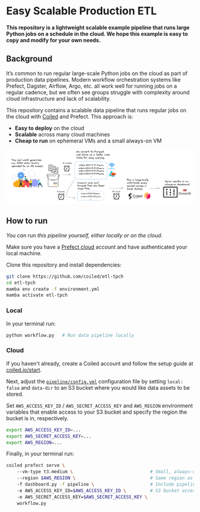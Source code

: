 # Easy Scalable Production ETL

**This repository is a lightweight scalable example pipeline that runs large Python jobs on a schedule in the cloud. We hope this example is easy to copy and modify for your own needs.**

## Background

It’s common to run regular large-scale Python jobs on the cloud as part of production data pipelines. Modern workflow orchestration systems like Prefect, Dagster, Airflow, Argo, etc. all work well for running jobs on a regular cadence, but we often see groups struggle with complexity around cloud infrastructure and lack of scalability. 

This repository contains a scalable data pipeline that runs regular jobs on the cloud with [Coiled](https://docs.coiled.io/user_guide/index.html) and Prefect. This approach is:

- **Easy to deploy** on the cloud
- **Scalable** across many cloud machines
- **Cheap to run** on ephemeral VMs and a small always-on VM

![ETL Pipeline](images/excalidraw.png)

## How to run

_You can run this pipeline yourself, either locally or on the cloud._

Make sure you have a [Prefect cloud](https://www.prefect.io/cloud) account and have authenticated your local machine.

Clone this repository and install dependencies:

```bash
git clone https://github.com/coiled/etl-tpch
cd etl-tpch
mamba env create -f environment.yml
mamba activate etl-tpch
```

### Local

In your terminal run:

```bash
python workflow.py   # Run data pipeline locally
```

### Cloud

If you haven't already, create a Coiled account and follow the setup
guide at [coiled.io/start](https://coiled.io/start).

Next, adjust the [`pipeline/config.yml`](pipeline/config.yml)
configuration file by setting `local: false` and `data-dir` to an
S3 bucket where you would like data assets to be stored.

Set `AWS_ACCESS_KEY_ID` / `AWS_SECRET_ACCESS_KEY` and `AWS_REGION`
environment variables that enable access to your S3 bucket and
specify the region the bucket is in, respectively.

```bash
export AWS_ACCESS_KEY_ID=...
export AWS_SECRET_ACCESS_KEY=...
export AWS_REGION=...
```

Finally, in your terminal run:

```bash
coiled prefect serve \ 
    --vm-type t3.medium \                             # Small, always-on VM
    --region $AWS_REGION \                            # Same region as data
    -f dashboard.py -f pipeline \                     # Include pipeline files
    -e AWS_ACCESS_KEY_ID=$AWS_ACCESS_KEY_ID \         # S3 bucket access
    -e AWS_SECRET_ACCESS_KEY=$AWS_SECRET_ACCESS_KEY \
    workflow.py
```
